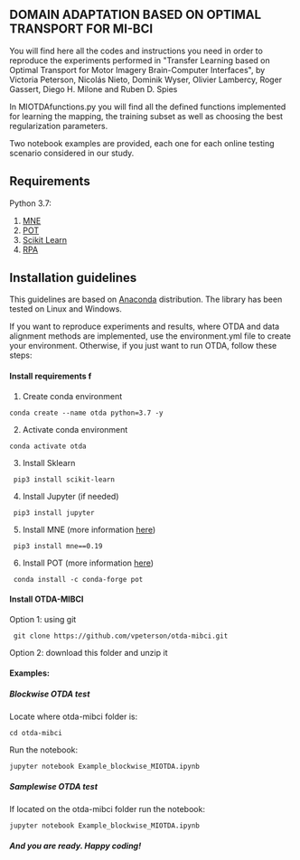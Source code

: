 ## DOMAIN ADAPTATION BASED ON OPTIMAL TRANSPORT FOR MI-BCI

You will find here all the codes and instructions you need in order to reproduce the experiments performed in "Transfer Learning based on Optimal Transport for Motor Imagery Brain-Computer Interfaces", by Victoria Peterson, Nicolás Nieto, Dominik Wyser, Olivier Lambercy, Roger Gassert, Diego H. Milone and Ruben D. Spies

In MIOTDAfunctions.py you will find all the defined functions implemented for learning the mapping, the training subset as well as choosing the best regularization parameters. 

Two notebook examples are provided, each one for each online testing scenario considered in our study. 
## Requirements
Python 3.7:
1) [MNE](https://mne.tools/stable/index.html)
2) [POT](https://github.com/PythonOT/POT)
3) [Scikit Learn](https://scikit-learn.org/stable/) 
4) [RPA](https://github.com/plcrodrigues/RPA)

## Installation guidelines
This guidelines are based on [Anaconda](https://www.anaconda.com/distribution/) distribution.
The library has been tested on Linux and Windows.

If you want to reproduce experiments and results, where OTDA and data alignment methods are implemented, use the environment.yml file to create your environment. Otherwise, if you just want to run OTDA, follow these steps:
#### Install requirements f
1. Create conda environment
```
conda create --name otda python=3.7 -y
```
2. Activate conda environment
```
conda activate otda
```
3. Install Sklearn
```
 pip3 install scikit-learn
```
4. Install Jupyter (if needed)
```
 pip3 install jupyter
```
5. Install MNE (more information [here](https://mne.tools/stable/install/mne_python.html))
```
 pip3 install mne==0.19
```
6. Install POT (more information [here](https://pythonot.github.io/))
```
 conda install -c conda-forge pot
```
#### Install OTDA-MIBCI
Option 1: using git
```
 git clone https://github.com/vpeterson/otda-mibci.git
```
Option 2: download this folder and unzip it
#### Examples:
##### Blockwise OTDA test
Locate where otda-mibci folder is:
```
cd otda-mibci
```
Run the notebook:
```
jupyter notebook Example_blockwise_MIOTDA.ipynb
```
##### Samplewise OTDA test
If located on the otda-mibci folder run the notebook:
```
jupyter notebook Example_blockwise_MIOTDA.ipynb
```
##### And you are ready. Happy coding!

